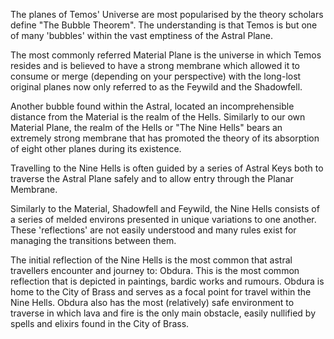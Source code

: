 The planes of Temos' Universe are most popularised by the theory scholars define "The Bubble Theorem". The understanding is that Temos is but one of many 'bubbles' within the vast emptiness of the Astral Plane.

The most commonly referred Material Plane is the universe in which Temos resides and is believed to have a strong membrane which allowed it to consume or merge (depending on your perspective) with the long-lost original planes now only referred to as the Feywild and the Shadowfell.

Another bubble found within the Astral, located an incomprehensible distance from the Material is the realm of the Hells. Similarly to our own Material Plane, the realm of the Hells or "The Nine Hells" bears an extremely strong membrane that has promoted the theory of its absorption of eight other planes during its existence.

Travelling to the Nine Hells is often guided by a series of Astral Keys both to traverse the Astral Plane safely and to allow entry through the Planar Membrane.

Similarly to the Material, Shadowfell and Feywild, the Nine Hells consists of a series of melded environs presented in unique variations to one another. These 'reflections' are not easily understood and many rules exist for managing the transitions between them.

The initial reflection of the Nine Hells is the most common that astral travellers encounter and journey to: Obdura. This is the most common reflection that is depicted in paintings, bardic works and rumours. Obdura is home to the City of Brass and serves as a focal point for travel within the Nine Hells. Obdura also has the most (relatively) safe environment to traverse in which lava and fire is the only main obstacle, easily nullified by spells and elixirs found in the City of Brass.
